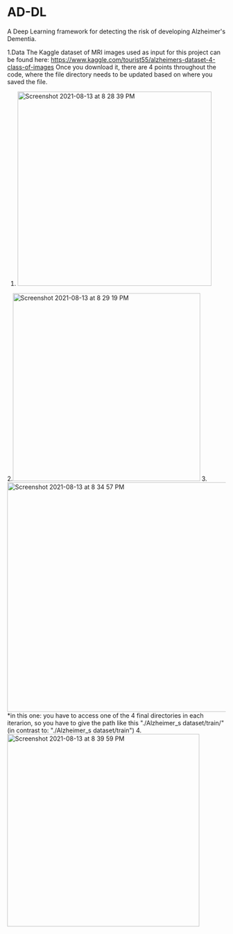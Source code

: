 # AD-DL
A Deep Learning framework for detecting the risk of developing Alzheimer's Dementia.


1.Data
The Kaggle dataset of MRI images used as input for this project can be found here: 
https://www.kaggle.com/tourist55/alzheimers-dataset-4-class-of-images
Once you download it, there are 4 points throughout the code, where the file directory needs to be updated based on where you saved the file.
   
 1. <img width="447" alt="Screenshot 2021-08-13 at 8 28 39 PM" src="https://user-images.githubusercontent.com/88878812/129432789-2ec3e24f-b296-4f5a-8b01-7a16835363bb.png">
 2.<img width="432" alt="Screenshot 2021-08-13 at 8 29 19 PM" src="https://user-images.githubusercontent.com/88878812/129432805-6640325d-bde0-406e-8aa2-b6eccee8a5a8.png">
 3.<img width="528" alt="Screenshot 2021-08-13 at 8 34 57 PM" src="https://user-images.githubusercontent.com/88878812/129432926-c0c49269-fca3-4989-94d3-71fa90e43a2c.png"> *in this one: you have to access one of the 4 final directories in each iterarion, so you have to give the path like this "./Alzheimer_s dataset/train/" (in contrast to: "./Alzheimer_s dataset/train")
 4.<img width="443" alt="Screenshot 2021-08-13 at 8 39 59 PM" src="https://user-images.githubusercontent.com/88878812/129433017-4da21e9e-ac8d-4180-bc2e-ef7b70f93214.png">




